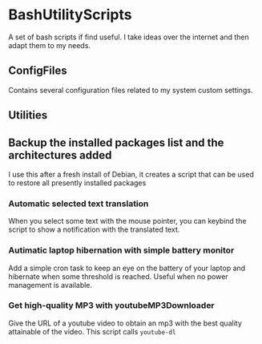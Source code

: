 # BashUtilityScripts
A set of bash scripts if find useful. I take ideas over the internet and then adapt them to my needs.

## ConfigFiles

Contains several configuration files related to my system custom settings.

## Utilities

## Backup the installed packages list and the architectures added

I use this after a fresh install of Debian, it creates a script that can be used to restore all presently installed
packages

### Automatic selected text translation

When you select some text with the mouse pointer, you can keybind the script to show a notification with the
translated text.

### Autimatic laptop hibernation with simple battery monitor 

Add a simple cron task to keep an eye on the battery of your laptop and hibernate when some threshold is reached.
Useful when no power management is available.

### Get high-quality MP3 with youtubeMP3Downloader

Give the URL of a youtube video to obtain an mp3 with the best quality attainable of the video.
This script calls `youtube-dl`
